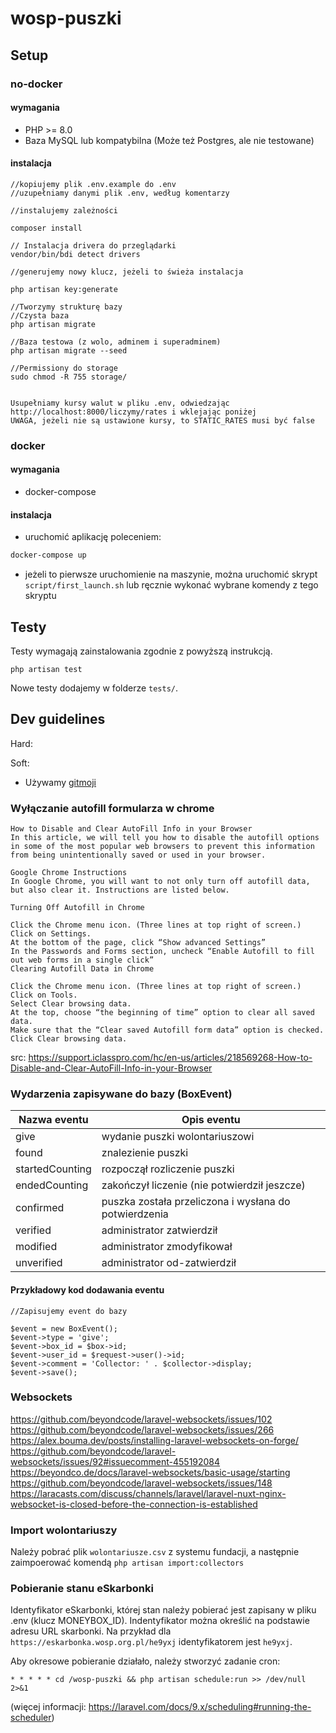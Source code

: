# wosp-puszki

## Setup

### no-docker

#### wymagania
- PHP >= 8.0
- Baza MySQL lub kompatybilna (Może też Postgres, ale nie testowane)

#### instalacja

```
//kopiujemy plik .env.example do .env
//uzupełniamy danymi plik .env, według komentarzy

//instalujemy zależności

composer install

// Instalacja drivera do przeglądarki
vendor/bin/bdi detect drivers

//generujemy nowy klucz, jeżeli to świeża instalacja

php artisan key:generate

//Tworzymy strukturę bazy
//Czysta baza
php artisan migrate

//Baza testowa (z wolo, adminem i superadminem)
php artisan migrate --seed

//Permissiony do storage
sudo chmod -R 755 storage/


Usupełniamy kursy walut w pliku .env, odwiedzając
http://localhost:8000/liczymy/rates i wklejając poniżej
UWAGA, jeżeli nie są ustawione kursy, to STATIC_RATES musi być false
```

### docker

#### wymagania
- docker-compose

#### instalacja
- uruchomić aplikację poleceniem:
```bash
docker-compose up 
```
- jeżeli to pierwsze uruchomienie na maszynie, można uruchomić skrypt `script/first_launch.sh`
lub ręcznie wykonać wybrane komendy z tego skryptu


## Testy
Testy wymagają zainstalowania zgodnie z powyższą instrukcją.

`php artisan test`

Nowe testy dodajemy w folderze `tests/`.

## Dev guidelines

Hard:

Soft:
- Używamy [gitmoji](https://gitmoji.dev/)

### Wyłączanie autofill formularza w chrome
```
How to Disable and Clear AutoFill Info in your Browser
In this article, we will tell you how to disable the autofill options in some of the most popular web browsers to prevent this information from being unintentionally saved or used in your browser.

Google Chrome Instructions
In Google Chrome, you will want to not only turn off autofill data, but also clear it. Instructions are listed below.

Turning Off Autofill in Chrome

Click the Chrome menu icon. (Three lines at top right of screen.)
Click on Settings.
At the bottom of the page, click “Show advanced Settings”
In the Passwords and Forms section, uncheck “Enable Autofill to fill out web forms in a single click”
Clearing Autofill Data in Chrome

Click the Chrome menu icon. (Three lines at top right of screen.)
Click on Tools.
Select Clear browsing data.
At the top, choose “the beginning of time” option to clear all saved data.
Make sure that the “Clear saved Autofill form data” option is checked.
Click Clear browsing data.
```
src: https://support.iclasspro.com/hc/en-us/articles/218569268-How-to-Disable-and-Clear-AutoFill-Info-in-your-Browser


### Wydarzenia zapisywane do bazy (BoxEvent)

| Nazwa eventu    | Opis eventu                                           |
|-----------------|-------------------------------------------------------|
| give            | wydanie puszki wolontariuszowi                        |
| found           | znalezienie puszki                                    |
| startedCounting | rozpoczął rozliczenie puszki                          |
| endedCounting   | zakończył liczenie (nie potwierdził jeszcze)          |
| confirmed       | puszka została przeliczona i wysłana do potwierdzenia |
| verified        | administrator zatwierdził                             |
| modified        | administrator zmodyfikował                            |
| unverified      | administrator od-zatwierdził                          |


#### Przykładowy kod dodawania eventu
```
//Zapisujemy event do bazy

$event = new BoxEvent();
$event->type = 'give';
$event->box_id = $box->id;
$event->user_id = $request->user()->id;
$event->comment = 'Collector: ' . $collector->display;
$event->save();
```

### Websockets

https://github.com/beyondcode/laravel-websockets/issues/102
https://github.com/beyondcode/laravel-websockets/issues/266
https://alex.bouma.dev/posts/installing-laravel-websockets-on-forge/
https://github.com/beyondcode/laravel-websockets/issues/92#issuecomment-455192084
https://beyondco.de/docs/laravel-websockets/basic-usage/starting
https://github.com/beyondcode/laravel-websockets/issues/148
https://laracasts.com/discuss/channels/laravel/laravel-nuxt-nginx-websocket-is-closed-before-the-connection-is-established

### Import wolontariuszy

Należy pobrać plik `wolontariusze.csv` z systemu fundacji,
a następnie zaimpoerować komendą `php artisan import:collectors`

### Pobieranie stanu eSkarbonki

Identyfikator eSkarbonki, której stan należy pobierać jest zapisany w pliku .env
(klucz MONEYBOX_ID). Indentyfikator można określić na podstawie adresu URL skarbonki.
Na przykład dla `https://eskarbonka.wosp.org.pl/he9yxj` identyfikatorem jest `he9yxj`.

Aby okresowe pobieranie działało, należy stworzyć zadanie cron:
```
* * * * * cd /wosp-puszki && php artisan schedule:run >> /dev/null 2>&1
```
(więcej informacji: https://laravel.com/docs/9.x/scheduling#running-the-scheduler)

